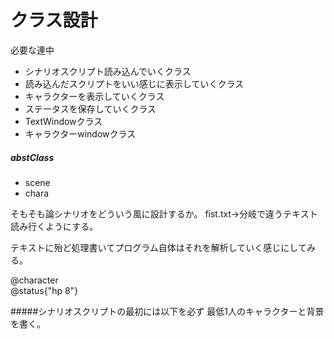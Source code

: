 # クラス設計

必要な連中
- シナリオスクリプト読み込んでいくクラス  
- 読み込んだスクリプトをいい感じに表示していくクラス  
- キャラクターを表示していくクラス  
- ステータスを保存していくクラス  
- TextWindowクラス  
- キャラクターwindowクラス

##### abstClass
- scene 
- chara


そもそも論シナリオをどういう風に設計するか。
fist.txt→分岐で違うテキスト読み行くようにする。

テキストに殆ど処理書いてプログラム自体はそれを解析していく感じにしてみる。

@character  
@status{"hp 8"}  

#####シナリオスクリプトの最初には以下を必ず
最低1人のキャラクターと背景を書く。